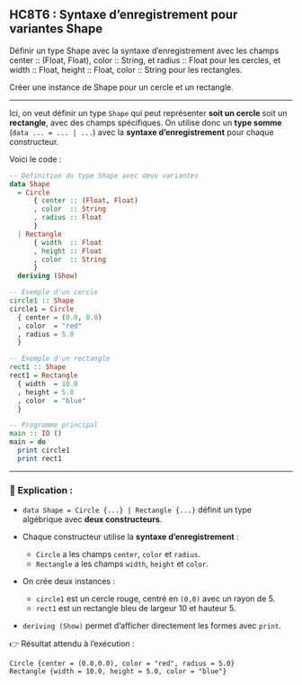 ## HC8T6 : Syntaxe d’enregistrement pour variantes Shape

Définir un type Shape avec la syntaxe d’enregistrement avec les champs center :: (Float, Float), color :: String, et radius :: Float pour les cercles, et width :: Float, height :: Float, color :: String pour les rectangles.

Créer une instance de Shape pour un cercle et un rectangle.

---

Ici, on veut définir un type `Shape` qui peut représenter **soit un cercle** soit un **rectangle**, avec des champs spécifiques.
On utilise donc un **type somme** (`data ... = ... | ...`) avec la **syntaxe d’enregistrement** pour chaque constructeur.

Voici le code :

```haskell
-- Définition du type Shape avec deux variantes
data Shape
  = Circle
      { center :: (Float, Float)
      , color  :: String
      , radius :: Float
      }
  | Rectangle
      { width  :: Float
      , height :: Float
      , color  :: String
      }
  deriving (Show)

-- Exemple d'un cercle
circle1 :: Shape
circle1 = Circle
  { center = (0.0, 0.0)
  , color  = "red"
  , radius = 5.0
  }

-- Exemple d'un rectangle
rect1 :: Shape
rect1 = Rectangle
  { width  = 10.0
  , height = 5.0
  , color  = "blue"
  }

-- Programme principal
main :: IO ()
main = do
  print circle1
  print rect1
```

---

### 🔎 Explication :

* `data Shape = Circle {...} | Rectangle {...}` définit un type algébrique avec **deux constructeurs**.
* Chaque constructeur utilise la **syntaxe d’enregistrement** :

  * `Circle` a les champs `center`, `color` et `radius`.
  * `Rectangle` a les champs `width`, `height` et `color`.
* On crée deux instances :

  * `circle1` est un cercle rouge, centré en `(0,0)` avec un rayon de 5.
  * `rect1` est un rectangle bleu de largeur 10 et hauteur 5.
* `deriving (Show)` permet d’afficher directement les formes avec `print`.

👉 Résultat attendu à l’exécution :

```
Circle {center = (0.0,0.0), color = "red", radius = 5.0}
Rectangle {width = 10.0, height = 5.0, color = "blue"}
```
